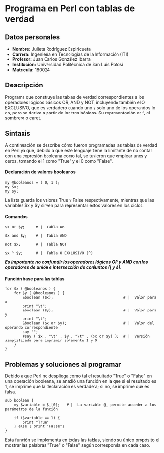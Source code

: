 # Programa en Perl con tablas de verdad

## Datos personales
- **Nombre:**       Julieta Rodríguez Espiricueta  
- **Carrera:**      Ingeniería en Tecnologías de la Información (ITI)  
- **Profesor:**     Juan Carlos González Ibarra  
- **Institución:**	Universidad Politécnica de San Luis Potosí  
- **Matrícula:**    180024


## Descripción
Programa que construye las tablas de verdad correspondientes a los operadores lógicos básicos OR, AND y NOT,  incluyendo también el O EXCLUSIVO, que es verdadero cuando uno 
y solo uno de los operandos lo es, pero se deriva a partir de los tres básicos. Su representación es ^, el sombrero o caret.   


## Sintaxis
A continuación se describe cómo fueron programadas las tablas de verdad en Perl ya que, debido a que este lenguaje tiene la limitante de no contar con una expresión booleana 
como tal, se tuvieron que emplear unos y ceros, tomando el 1 como "True" y el 0 como "False". 

#### Declaración de valores booleanos
    my @booleanos = ( 0, 1 );  
    my $x;
    my $y;
La lista guarda los valores True y False respectivamente, mientras que las variables $x y $y sirven para representar estos valores en los ciclos.

#### Comandos
    $x or $y;     # |  Tabla OR
    
    $x and $y;    # |  Tabla AND
    
    not $x;       # |  Tabla NOT
    
    $x ^ $y;      # |  Tabla O EXCLUSIVO (^)  
***Es importante no confundir los operadores lógicos OR y AND con los operadores de unión e intersección de conjuntos (| y &).***

#### Función base para las tablas
```
for $x ( @booleanos ) {
	for $y ( @booleanos ) {
		&boolean ($x);                                # |  Valor para x
		print "\t";
		&boolean ($y);                                # |  Valor para y
		print "\t";
		&boolean ($x or $y);                          # |  Valor del operando correspondiente
		say "";
		#say ( $x . "\t" . $y . "\t" . ($x or $y) );  # |  Versión simplificada para imprimir solamente 1 y 0
	}
}
```

## Problemas y soluciones al programar  
Debido a que Perl no despliega como tal el resultado "True" o "False" en una operación booleana, se anadió una función en la que si el resultado es 1, se imprime que 
la declaración es verdadera; si no, se imprime que es falsa.
```
sub boolean {
	my $variable = $_[0];   # |  La variable @_ permite acceder a los parámetros de la función

	if ($variable == 1) {
		print "True"
	} else { print "False"}
}	
```
Esta función se implementa en todas las tablas, siendo su único propósito el mostrar las palabras "True" o "False" según corresponda en cada caso.
